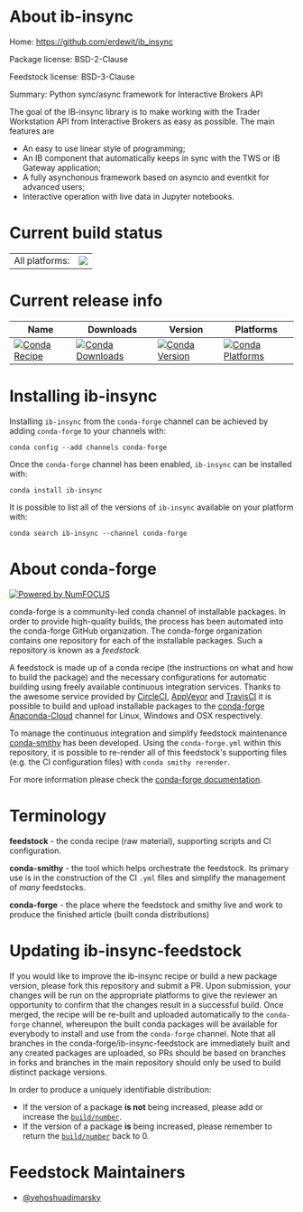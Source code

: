 About ib-insync
===============

Home: https://github.com/erdewit/ib_insync

Package license: BSD-2-Clause

Feedstock license: BSD-3-Clause

Summary: Python sync/async framework for Interactive Brokers API

The goal of the IB-insync library is to make working with the Trader Workstation API from Interactive Brokers as easy as possible.
The main features are
* An easy to use linear style of programming;
* An IB component that automatically keeps in sync with the TWS or IB Gateway application;
* A fully asynchonous framework based on asyncio and eventkit for advanced users;
* Interactive operation with live data in Jupyter notebooks.


Current build status
====================


<table><tr><td>All platforms:</td>
    <td>
      <a href="https://dev.azure.com/conda-forge/feedstock-builds/_build/latest?definitionId=7200&branchName=master">
        <img src="https://dev.azure.com/conda-forge/feedstock-builds/_apis/build/status/ib-insync-feedstock?branchName=master">
      </a>
    </td>
  </tr>
</table>

Current release info
====================

| Name | Downloads | Version | Platforms |
| --- | --- | --- | --- |
| [![Conda Recipe](https://img.shields.io/badge/recipe-ib--insync-green.svg)](https://anaconda.org/conda-forge/ib-insync) | [![Conda Downloads](https://img.shields.io/conda/dn/conda-forge/ib-insync.svg)](https://anaconda.org/conda-forge/ib-insync) | [![Conda Version](https://img.shields.io/conda/vn/conda-forge/ib-insync.svg)](https://anaconda.org/conda-forge/ib-insync) | [![Conda Platforms](https://img.shields.io/conda/pn/conda-forge/ib-insync.svg)](https://anaconda.org/conda-forge/ib-insync) |

Installing ib-insync
====================

Installing `ib-insync` from the `conda-forge` channel can be achieved by adding `conda-forge` to your channels with:

```
conda config --add channels conda-forge
```

Once the `conda-forge` channel has been enabled, `ib-insync` can be installed with:

```
conda install ib-insync
```

It is possible to list all of the versions of `ib-insync` available on your platform with:

```
conda search ib-insync --channel conda-forge
```


About conda-forge
=================

[![Powered by NumFOCUS](https://img.shields.io/badge/powered%20by-NumFOCUS-orange.svg?style=flat&colorA=E1523D&colorB=007D8A)](http://numfocus.org)

conda-forge is a community-led conda channel of installable packages.
In order to provide high-quality builds, the process has been automated into the
conda-forge GitHub organization. The conda-forge organization contains one repository
for each of the installable packages. Such a repository is known as a *feedstock*.

A feedstock is made up of a conda recipe (the instructions on what and how to build
the package) and the necessary configurations for automatic building using freely
available continuous integration services. Thanks to the awesome service provided by
[CircleCI](https://circleci.com/), [AppVeyor](https://www.appveyor.com/)
and [TravisCI](https://travis-ci.com/) it is possible to build and upload installable
packages to the [conda-forge](https://anaconda.org/conda-forge)
[Anaconda-Cloud](https://anaconda.org/) channel for Linux, Windows and OSX respectively.

To manage the continuous integration and simplify feedstock maintenance
[conda-smithy](https://github.com/conda-forge/conda-smithy) has been developed.
Using the ``conda-forge.yml`` within this repository, it is possible to re-render all of
this feedstock's supporting files (e.g. the CI configuration files) with ``conda smithy rerender``.

For more information please check the [conda-forge documentation](https://conda-forge.org/docs/).

Terminology
===========

**feedstock** - the conda recipe (raw material), supporting scripts and CI configuration.

**conda-smithy** - the tool which helps orchestrate the feedstock.
                   Its primary use is in the construction of the CI ``.yml`` files
                   and simplify the management of *many* feedstocks.

**conda-forge** - the place where the feedstock and smithy live and work to
                  produce the finished article (built conda distributions)


Updating ib-insync-feedstock
============================

If you would like to improve the ib-insync recipe or build a new
package version, please fork this repository and submit a PR. Upon submission,
your changes will be run on the appropriate platforms to give the reviewer an
opportunity to confirm that the changes result in a successful build. Once
merged, the recipe will be re-built and uploaded automatically to the
`conda-forge` channel, whereupon the built conda packages will be available for
everybody to install and use from the `conda-forge` channel.
Note that all branches in the conda-forge/ib-insync-feedstock are
immediately built and any created packages are uploaded, so PRs should be based
on branches in forks and branches in the main repository should only be used to
build distinct package versions.

In order to produce a uniquely identifiable distribution:
 * If the version of a package **is not** being increased, please add or increase
   the [``build/number``](https://conda.io/docs/user-guide/tasks/build-packages/define-metadata.html#build-number-and-string).
 * If the version of a package **is** being increased, please remember to return
   the [``build/number``](https://conda.io/docs/user-guide/tasks/build-packages/define-metadata.html#build-number-and-string)
   back to 0.

Feedstock Maintainers
=====================

* [@yehoshuadimarsky](https://github.com/yehoshuadimarsky/)

